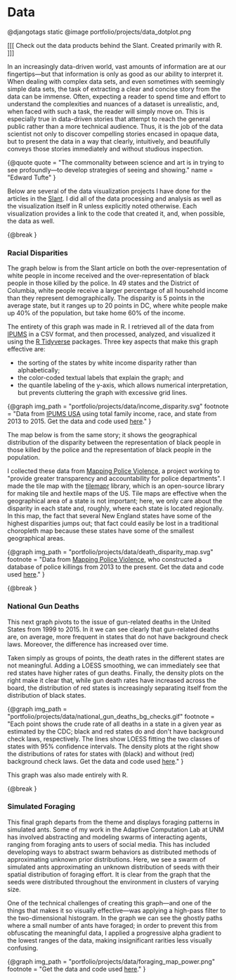 Data
====

@djangotags static
@image portfolio/projects/data_dotplot.png

[[[ Check out the data products behind the Slant. Created primarily with R. ]]]


In an increasingly data-driven world, vast amounts of information are at our
fingertips&mdash;but that information is only as good as our ability to
interpret it. When dealing with complex data sets, and even sometimes with
seemingly simple data sets, the task of extracting a clear and concise story
from the data can be immense. Often, expecting a reader to spend time and
effort to understand the complexities and nuances of a dataset is unrealistic,
and, when faced with such a task, the reader will simply move on. This is
especially true in data-driven stories that attempt to reach the general public
rather than a more technical audience. Thus, it is the job of the data
scientist not only to discover compelling stories encased in opaque data, but
to present the data in a way that clearly, intuitively, and beautifully conveys
those stories immediately and without studious inspection.

{@quote
  quote = "The commonality between science and art is in trying to see
    profoundly&mdash;to develop strategies of seeing and showing."
  name = "Edward Tufte"
}

Below are several of the data visualization projects I have done for the
articles in the [Slant](/). I did all of the data processing and analysis as
well as the visualization itself in R unless explicitly noted otherwise. Each
visualization provides a link to the code that created it, and, when possible,
the data as well.

{@break }

### Racial Disparities

The graph below is from the Slant article on both the over-representation of
white people in income received and the over-representation of black people in
those killed by the police. In 49 states and the District of Columbia, white
people receive a larger percentage of all household income than they represent
demographically. The disparity is 5 points in the average state, but it ranges
up to 20 points in DC, where white people make up 40% of the population, but
take home 60% of the income.

The entirety of this graph was made in R. I retrieved all of the data from
[IPUMS][ipums] in a CSV format, and then processed, analyzed, and visualized it
using the [R Tidyverse][tidyverse] packages. Three key aspects that make this
graph effective are:

* the sorting of the states by white income disparity rather than
  alphabetically;
* the color-coded textual labels that explain the graph; and
* the quantile labeling of the y-axis, which allows numerical interpretation,
  but prevents cluttering the graph with excessive grid lines.

{@graph
  img_path = "portfolio/projects/data/income_disparity.svg"
  footnote = "Data from [IPUMS USA](https://usa.ipums.org/usa/) using total
    family income, race, and state from 2013 to 2015. Get the data and code
    used [here](https://github.com/slantedlabs/whites_paid_blacks_killed)."
}

The map below is from the same story; it shows the geographical distribution of
the disparity between the representation of black people in those killed by the
police and the representation of black people in the population.

I collected these data from [Mapping Police Violence][mpv], a project working
to "provide greater transparency and accountability for police departments".
I made the tile map with the [tilemapr][tilemapr] library, which is an
open-source library for making tile and hextile maps of the US. Tile maps are
effective when the geographical area of a state is not important; here, we only
care about the disparity in each state and, roughly, where each state is
located regionally. In this map, the fact that several New England states have
some of the highest disparities jumps out; that fact could easily be lost in a
traditional choropleth map because these states have some of the smallest
geographical areas.

{@graph
  img_path = "portfolio/projects/data/death_disparity_map.svg"
  footnote = "Data from
    [Mapping Police Violence](https://mappingpoliceviolence.org/), who
    constructed a database of police killings from 2013 to the present. Get the
    data and code used
    [here](https://github.com/slantedlabs/whites_paid_blacks_killed)."
}

{@break }

### National Gun Deaths

This next graph pivots to the issue of gun-related deaths in the United States
from 1999 to 2015. In it we can see clearly that gun-related deaths are, on
average, more frequent in states that do not have background check laws.
Moreover, the difference has increased over time.

Taken simply as groups of points, the death rates in the different states are
not meaningful. Adding a LOESS smoothing, we can immediately see that red
states have higher rates of gun deaths. Finally, the density plots on the right
make it clear that, while gun death rates have increased across the board, the
distribution of red states is increasingly separating itself from the
distribution of black states.

{@graph
  img_path = "portfolio/projects/data/national_gun_deaths_bg_checks.gif"
	footnote = "Each point shows the crude rate of all deaths in a state in a
    given year as estimated by the CDC; black and red states do and don't have
    background check laws, respectively. The lines show LOESS fitting the two
    classes of states with 95% confidence intervals. The density plots at the
    right show the distributions of rates for states with (black) and without
    (red) background check laws. Get the data and code used
    [here](https://github.com/slantedlabs/gun_violence_data)."
}

This graph was also made entirely with R.

{@break }

### Simulated Foraging

This final graph departs from the theme and displays foraging patterns in
simulated ants. Some of my work in the Adaptive Computation Lab at UNM has
involved abstracting and modeling swarms of interacting agents, ranging from
foraging ants to users of social media. This has included developing ways to
abstract swarm behaviors as distributed methods of approximating unknown prior
distributions. Here, we see a swarm of simulated ants approximating an unknown
distribution of seeds with their spatial distribution of foraging effort. It is
clear from the graph that the seeds were distributed throughout the environment
in clusters of varying size.

One of the technical challenges of creating this graph&mdash;and one of the
things that makes it so visually effective&mdash;was applying a high-pass
filter to the two-dimensional histogram. In the graph we can see the ghostly
paths where a small number of ants have foraged; in order to prevent this from
obfuscating the meaningful data, I applied a progressive alpha gradient to the
lowest ranges of the data, making insignificant rarities less visually
confusing.

{@graph
  img_path = "portfolio/projects/data/foraging_map_power.png"
  footnote = "Get the data and code used
    [here](https://github.com/slantedlabs/ants_data)."
}


[ipums]: https://usa.ipums.org/usa/
[mpv]: https://mappingpoliceviolence.org/
[tilemapr]: https://github.com/EmilHvitfeldt/tilemapr
[tidyverse]: https://www.tidyverse.org/
